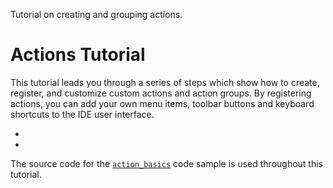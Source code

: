 <!-- Copyright 2000-2025 JetBrains s.r.o. and contributors. Use of this source code is governed by the Apache 2.0 license. -->

<link-summary>Tutorial on creating and grouping actions.</link-summary>

# Actions Tutorial

This tutorial leads you through a series of steps which show how to create, register, and customize custom actions and action groups.
By registering actions, you can add your own menu items, toolbar buttons and keyboard shortcuts to the IDE user interface.
* [](working_with_custom_actions.md)
* [](grouping_action.md)

The source code for the [`action_basics`](%gh-sdk-samples-master%/action_basics) code sample is used throughout this tutorial.
